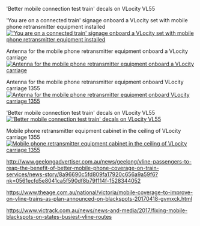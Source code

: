 'Better mobile connection test train' decals on VLocity VL55

'You are on a connected train' signage onboard a VLocity set with mobile phone retransmitter equipment installed
<a href="https://railgallery.wongm.com/vline-bits/F126_6290.jpg.html"><img src="https://railgallery.wongm.com/cache/vline-bits/F126_6290_595.jpg?cached=1528335638" alt="'You are on a connected train' signage onboard a VLocity set with mobile phone retransmitter equipment installed" /></a>

Antenna for the mobile phone retransmitter equipment onboard a VLocity carriage
<a href="https://railgallery.wongm.com/vline-bits/F126_3925.jpg.html"><img src="https://railgallery.wongm.com/cache/vline-bits/F126_3925_595.jpg?cached=1527727726" alt="Antenna for the mobile phone retransmitter equipment onboard a VLocity carriage" /></a>

Antenna for the mobile phone retransmitter equipment onboard VLocity carriage 1355
<a href="https://railgallery.wongm.com/vline-bits/F123_6944.jpg.html"><img src="https://railgallery.wongm.com/cache/vline-bits/F123_6944_595.jpg?cached=1519169363" alt="Antenna for the mobile phone retransmitter equipment onboard VLocity carriage 1355" /></a>



'Better mobile connection test train' decals on VLocity VL55
<a href="https://railgallery.wongm.com/vline-bits/F123_4722.jpg.html"><img src="https://railgallery.wongm.com/cache/vline-bits/F123_4722_595.jpg?cached=1517442559" alt="'Better mobile connection test train' decals on VLocity VL55" /></a>

Mobile phone retransmitter equipment cabinet in the ceiling of VLocity carriage 1355
<a href="https://railgallery.wongm.com/vline-bits/F123_4723.jpg.html"><img src="https://railgallery.wongm.com/cache/vline-bits/F123_4723_595.jpg?cached=1517442559" alt="Mobile phone retransmitter equipment cabinet in the ceiling of VLocity carriage 1355" /></a>



http://www.geelongadvertiser.com.au/news/geelong/vline-passengers-to-reap-the-benefit-of-better-mobile-phone-coverage-on-train-services/news-story/8a96690c5fd809fa17920c656a9a59f6?nk=0561ecfd5e8041ca5f590df8b79f114f-1528344052



https://www.theage.com.au/national/victoria/mobile-coverage-to-improve-on-vline-trains-as-plan-announced-on-blackspots-20170418-gvmxck.html

https://www.victrack.com.au/news/news-and-media/2017/fixing-mobile-blackspots-on-states-busiest-vline-routes